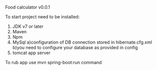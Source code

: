 Food calculator v0.0.1

To start project need to be installed:
1) JDK v7 or later
2) Maven
3) Npm
4) MySql 
	a)configuration of DB connection stored in hibernate.cfg.xml
	b)you need to configure your database as provided in config
5) tomcat app server

To rub app use mvn spring-boot:run command

